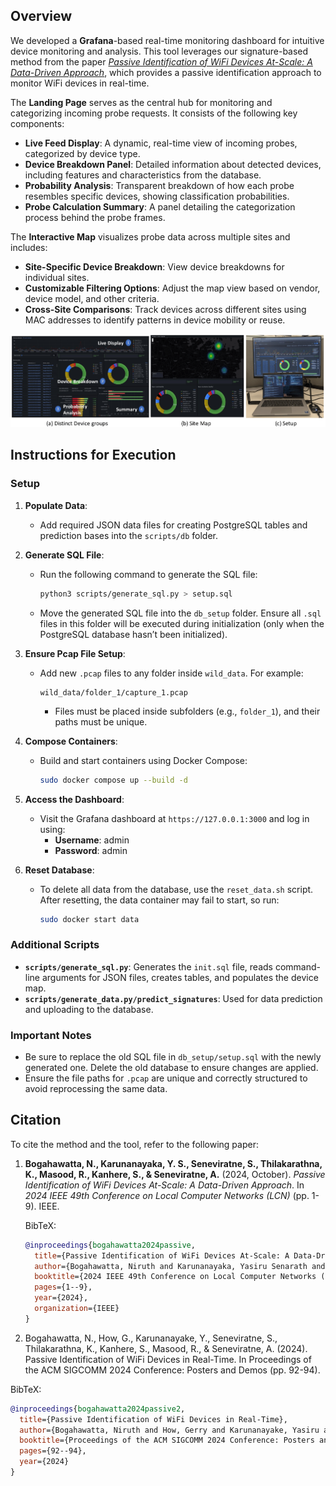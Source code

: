 ## Overview
We developed a **Grafana**-based real-time monitoring dashboard for intuitive device monitoring and analysis. This tool leverages our signature-based method from the paper *[Passive Identification of WiFi Devices At-Scale: A Data-Driven Approach](https://ieeexplore.ieee.org/abstract/document/10639764)*, which provides a passive identification approach to monitor WiFi devices in real-time.

The **Landing Page** serves as the central hub for monitoring and categorizing incoming probe requests. It consists of the following key components:
- **Live Feed Display**: A dynamic, real-time view of incoming probes, categorized by device type.
- **Device Breakdown Panel**: Detailed information about detected devices, including features and characteristics from the database.
- **Probability Analysis**: Transparent breakdown of how each probe resembles specific devices, showing classification probabilities.
- **Probe Calculation Summary**: A panel detailing the categorization process behind the probe frames.

The **Interactive Map** visualizes probe data across multiple sites and includes:
- **Site-Specific Device Breakdown**: View device breakdowns for individual sites.
- **Customizable Filtering Options**: Adjust the map view based on vendor, device model, and other criteria.
- **Cross-Site Comparisons**: Track devices across different sites using MAC addresses to identify patterns in device mobility or reuse.

![Dashboard Overview](dash_full_v2-cropped.png)

## Instructions for Execution

### Setup

1. **Populate Data**:
   - Add required JSON data files for creating PostgreSQL tables and prediction bases into the `scripts/db` folder.

2. **Generate SQL File**:
   - Run the following command to generate the SQL file:
     ```bash
     python3 scripts/generate_sql.py > setup.sql
     ```
   - Move the generated SQL file into the `db_setup` folder. Ensure all `.sql` files in this folder will be executed during initialization (only when the PostgreSQL database hasn’t been initialized).

3. **Ensure Pcap File Setup**:
   - Add new `.pcap` files to any folder inside `wild_data`. For example:
     ```
     wild_data/folder_1/capture_1.pcap
     ```
     - Files must be placed inside subfolders (e.g., `folder_1`), and their paths must be unique.

4. **Compose Containers**:
   - Build and start containers using Docker Compose:
     ```bash
     sudo docker compose up --build -d
     ```

5. **Access the Dashboard**:
   - Visit the Grafana dashboard at `https://127.0.0.1:3000` and log in using:
     - **Username**: admin
     - **Password**: admin

6. **Reset Database**:
   - To delete all data from the database, use the `reset_data.sh` script. After resetting, the data container may fail to start, so run:
     ```bash
     sudo docker start data
     ```

### Additional Scripts
- **`scripts/generate_sql.py`**: Generates the `init.sql` file, reads command-line arguments for JSON files, creates tables, and populates the device map.
- **`scripts/generate_data.py/predict_signatures`**: Used for data prediction and uploading to the database.

### Important Notes
- Be sure to replace the old SQL file in `db_setup/setup.sql` with the newly generated one. Delete the old database to ensure changes are applied.
- Ensure the file paths for `.pcap` are unique and correctly structured to avoid reprocessing the same data.

## Citation

To cite the method and the tool, refer to the following paper:

1. **Bogahawatta, N., Karunanayaka, Y. S., Seneviratne, S., Thilakarathna, K., Masood, R., Kanhere, S., & Seneviratne, A.** (2024, October). *Passive Identification of WiFi Devices At-Scale: A Data-Driven Approach*. In *2024 IEEE 49th Conference on Local Computer Networks (LCN)* (pp. 1-9). IEEE.  
   
   BibTeX:
   ```bibtex
   @inproceedings{bogahawatta2024passive,
     title={Passive Identification of WiFi Devices At-Scale: A Data-Driven Approach},
     author={Bogahawatta, Niruth and Karunanayaka, Yasiru Senarath and Seneviratne, Suranga and Thilakarathna, Kanchana and Masood, Rahat and Kanhere, Salil and Seneviratne, Aruna},
     booktitle={2024 IEEE 49th Conference on Local Computer Networks (LCN)},
     pages={1--9},
     year={2024},
     organization={IEEE}
   }
2. Bogahawatta, N., How, G., Karunanayake, Y., Seneviratne, S., Thilakarathna, K., Kanhere, S., Masood, R., & Seneviratne, A. (2024). Passive Identification of WiFi Devices in Real-Time. In Proceedings of the ACM SIGCOMM 2024 Conference: Posters and Demos (pp. 92-94).

BibTeX:
```bibtex
@inproceedings{bogahawatta2024passive2,
  title={Passive Identification of WiFi Devices in Real-Time},
  author={Bogahawatta, Niruth and How, Gerry and Karunanayake, Yasiru and Seneviratne, Suranga and Thilakarathna, Kanchana and Kanhere, Salil and Masood, Rahat and Seneviratne, Aruna},
  booktitle={Proceedings of the ACM SIGCOMM 2024 Conference: Posters and Demos},
  pages={92--94},
  year={2024}
}

